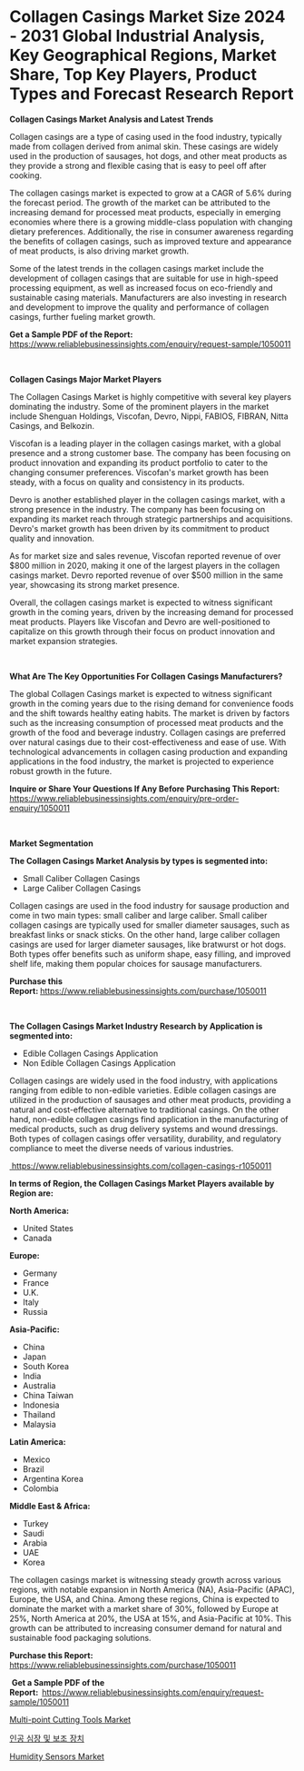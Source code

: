<p><h1>Collagen Casings Market Size 2024 - 2031 Global Industrial Analysis, Key Geographical Regions, Market Share, Top Key Players, Product Types and Forecast Research Report</h1></p><p><strong>Collagen Casings Market Analysis and Latest Trends</strong></p>
<p><p>Collagen casings are a type of casing used in the food industry, typically made from collagen derived from animal skin. These casings are widely used in the production of sausages, hot dogs, and other meat products as they provide a strong and flexible casing that is easy to peel off after cooking.</p><p>The collagen casings market is expected to grow at a CAGR of 5.6% during the forecast period. The growth of the market can be attributed to the increasing demand for processed meat products, especially in emerging economies where there is a growing middle-class population with changing dietary preferences. Additionally, the rise in consumer awareness regarding the benefits of collagen casings, such as improved texture and appearance of meat products, is also driving market growth.</p><p>Some of the latest trends in the collagen casings market include the development of collagen casings that are suitable for use in high-speed processing equipment, as well as increased focus on eco-friendly and sustainable casing materials. Manufacturers are also investing in research and development to improve the quality and performance of collagen casings, further fueling market growth.</p></p>
<p><strong>Get a Sample PDF of the Report:&nbsp;</strong> <a href="https://www.reliablebusinessinsights.com/enquiry/request-sample/1050011">https://www.reliablebusinessinsights.com/enquiry/request-sample/1050011</a></p>
<p>&nbsp;</p>
<p><strong>Collagen Casings Major Market Players</strong></p>
<p><p>The Collagen Casings Market is highly competitive with several key players dominating the industry. Some of the prominent players in the market include Shenguan Holdings, Viscofan, Devro, Nippi, FABIOS, FIBRAN, Nitta Casings, and Belkozin.</p><p>Viscofan is a leading player in the collagen casings market, with a global presence and a strong customer base. The company has been focusing on product innovation and expanding its product portfolio to cater to the changing consumer preferences. Viscofan's market growth has been steady, with a focus on quality and consistency in its products.</p><p>Devro is another established player in the collagen casings market, with a strong presence in the industry. The company has been focusing on expanding its market reach through strategic partnerships and acquisitions. Devro's market growth has been driven by its commitment to product quality and innovation.</p><p>As for market size and sales revenue, Viscofan reported revenue of over $800 million in 2020, making it one of the largest players in the collagen casings market. Devro reported revenue of over $500 million in the same year, showcasing its strong market presence.</p><p>Overall, the collagen casings market is expected to witness significant growth in the coming years, driven by the increasing demand for processed meat products. Players like Viscofan and Devro are well-positioned to capitalize on this growth through their focus on product innovation and market expansion strategies.</p></p>
<p>&nbsp;</p>
<p><strong>What Are The Key Opportunities For Collagen Casings Manufacturers?</strong></p>
<p><p>The global Collagen Casings market is expected to witness significant growth in the coming years due to the rising demand for convenience foods and the shift towards healthy eating habits. The market is driven by factors such as the increasing consumption of processed meat products and the growth of the food and beverage industry. Collagen casings are preferred over natural casings due to their cost-effectiveness and ease of use. With technological advancements in collagen casing production and expanding applications in the food industry, the market is projected to experience robust growth in the future.</p></p>
<p><strong>Inquire or Share Your Questions If Any Before Purchasing This Report:</strong> <a href="https://www.reliablebusinessinsights.com/enquiry/pre-order-enquiry/1050011">https://www.reliablebusinessinsights.com/enquiry/pre-order-enquiry/1050011</a></p>
<p>&nbsp;</p>
<p><strong>Market Segmentation</strong></p>
<p><strong>The Collagen Casings Market Analysis by types is segmented into:</strong></p>
<p><ul><li>Small Caliber Collagen Casings</li><li>Large Caliber Collagen Casings</li></ul></p>
<p><p>Collagen casings are used in the food industry for sausage production and come in two main types: small caliber and large caliber. Small caliber collagen casings are typically used for smaller diameter sausages, such as breakfast links or snack sticks. On the other hand, large caliber collagen casings are used for larger diameter sausages, like bratwurst or hot dogs. Both types offer benefits such as uniform shape, easy filling, and improved shelf life, making them popular choices for sausage manufacturers.</p></p>
<p><strong>Purchase this Report:&nbsp;</strong><a href="https://www.reliablebusinessinsights.com/purchase/1050011">https://www.reliablebusinessinsights.com/purchase/1050011</a></p>
<p>&nbsp;</p>
<p><strong>The Collagen Casings Market Industry Research by Application is segmented into:</strong></p>
<p><ul><li>Edible Collagen Casings Application</li><li>Non Edible Collagen Casings Application</li></ul></p>
<p><p>Collagen casings are widely used in the food industry, with applications ranging from edible to non-edible varieties. Edible collagen casings are utilized in the production of sausages and other meat products, providing a natural and cost-effective alternative to traditional casings. On the other hand, non-edible collagen casings find application in the manufacturing of medical products, such as drug delivery systems and wound dressings. Both types of collagen casings offer versatility, durability, and regulatory compliance to meet the diverse needs of various industries.</p></p>
<p><a href="https://www.reliablebusinessinsights.com/collagen-casings-r1050011">&nbsp;https://www.reliablebusinessinsights.com/collagen-casings-r1050011</a></p>
<p><strong>In terms of Region, the Collagen Casings Market Players available by Region are:</strong></p>
<p>
    <p> <strong> North America: </strong>
        <ul>
            <li>United States</li>
            <li>Canada</li>
        </ul>
        </p> 
    <p> <strong> Europe: </strong>
        <ul>
            <li>Germany</li>
            <li>France</li>
            <li>U.K.</li>
            <li>Italy</li>
            <li>Russia</li>
        </ul>
        </p> 
    <p> <strong> Asia-Pacific: </strong>
        <ul>
            <li>China</li>
            <li>Japan</li>
            <li>South Korea</li>
            <li>India</li>
            <li>Australia</li>
            <li>China Taiwan</li>
            <li>Indonesia</li>
            <li>Thailand</li>
            <li>Malaysia</li>
        </ul>
        </p> 
    <p> <strong> Latin America: </strong>
        <ul>
            <li>Mexico</li>
            <li>Brazil</li>
            <li>Argentina Korea</li>
            <li>Colombia</li>
        </ul>
        </p> 
    <p> <strong> Middle East & Africa: </strong>
        <ul>
            <li>Turkey</li>
            <li>Saudi</li>
            <li>Arabia</li>
            <li>UAE</li>
            <li>Korea</li>
        </ul>
    </p>
    </p>
<p><p>The collagen casings market is witnessing steady growth across various regions, with notable expansion in North America (NA), Asia-Pacific (APAC), Europe, the USA, and China. Among these regions, China is expected to dominate the market with a market share of 30%, followed by Europe at 25%, North America at 20%, the USA at 15%, and Asia-Pacific at 10%. This growth can be attributed to increasing consumer demand for natural and sustainable food packaging solutions.</p></p>
<p><strong>Purchase this Report: </strong><a href="https://www.reliablebusinessinsights.com/purchase/1050011">https://www.reliablebusinessinsights.com/purchase/1050011</a></p>
<p>&nbsp;<strong>Get a Sample PDF of the Report:&nbsp;&nbsp;</strong><a href="https://www.reliablebusinessinsights.com/enquiry/request-sample/1050011">https://www.reliablebusinessinsights.com/enquiry/request-sample/1050011</a></p>
<p><strong></strong></p>
<p><p><a href="https://view.publitas.com/reportprime-1/multi-point-cutting-tools-market-forecast-global-market-trends-and-analysis-from-2024-to-2031-covered-in-183-pages/">Multi-point Cutting Tools Market</a></p><p><a href="https://github.com/Tristiarton768456/Market-Research-Report-List-2/blob/main/1985871159667.md">인공 심장 및 보조 장치</a></p><p><a href="https://github.com/khayangel/Market-Research-Report-List-3/blob/main/humidity-sensors-market.md">Humidity Sensors Market</a></p></p>